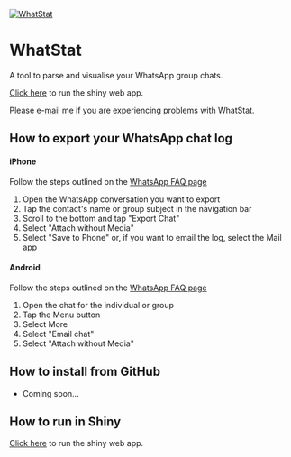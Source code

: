 [![WhatStat](https://img.shields.io/badge/WhatStat-launch-brightgreen.svg)](https://whatstat.shinyapps.io/shiny/)

# WhatStat

A tool to parse and visualise your WhatsApp group chats.

[Click here](https://whatstat.shinyapps.io/shiny/) to run the shiny web app.

Please [e-mail](mailto:nickriddiford@gmail.com) me if you are experiencing problems with WhatStat.

## How to export your WhatsApp chat log

#### iPhone
Follow the steps outlined on the [WhatsApp FAQ page](https://faq.whatsapp.com/en/iphone/20888066/)
1. Open the WhatsApp conversation you want to export
2. Tap the contact's name or group subject in the navigation bar
3. Scroll to the bottom and tap "Export Chat"
4. Select "Attach without Media"
5. Select "Save to Phone" or, if you want to email the log, select the Mail app

#### Android
Follow the steps outlined on the [WhatsApp FAQ page](https://faq.whatsapp.com/en/android/23756533)
1. Open the chat for the individual or group
2. Tap the Menu button
3. Select More
4. Select "Email chat"
5. Select "Attach without Media"

## How to install from GitHub

* Coming soon...

## How to run in Shiny

[Click here](https://whatstat.shinyapps.io/shiny/) to run the shiny web app.
